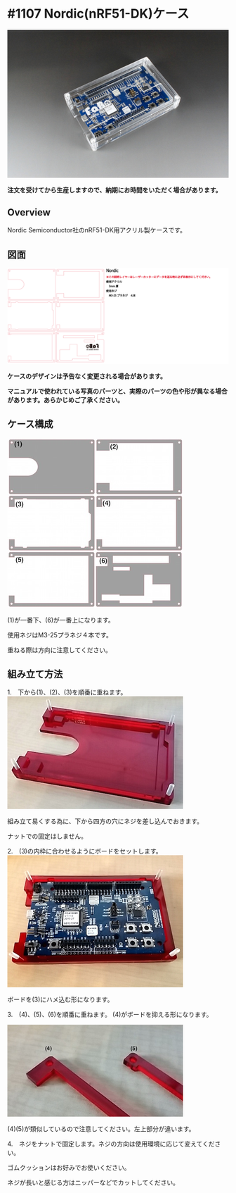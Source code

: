 # #1107 Nordic(nRF51-DK)ケース

![](./img/1107_case_nordic.jpg)
<!--COLORME-->

**注文を受けてから生産しますので、納期にお時間をいただく場合があります。**

## Overview
Nordic Semiconductor社のnRF51-DK用アクリル製ケースです。

## 図面

![](./img/1107_case_nordic_cad.png)


**ケースのデザインは予告なく変更される場合があります。**

**マニュアルで使われている写真のパーツと、実際のパーツの色や形が異なる場合があります。あらかじめご了承ください。**

## ケース構成

![](./img/nordic_00.jpg)

(1)が一番下、(6)が一番上になります。

使用ネジはM3-25プラネジ４本です。

重ねる際は方向に注意してください。

## 組み立て方法

1.　下から(1)、(2)、(3)を順番に重ねます。
![](./img/nordic_01.jpg)

組み立て易くする為に、下から四方の穴にネジを差し込んでおきます。

ナットでの固定はしません。

2.　(3)の内枠に合わせるようにボードをセットします。
![](./img/nordic_02.jpg)

ボードを(3)にハメ込む形になります。

3.　(4)、(5)、(6)を順番に重ねます。
(4)がボードを抑える形になります。

![](./img/nordic_03.jpg)

(4)(5)が類似しているので注意してください。左上部分が違います。

4.　ネジをナットで固定します。ネジの方向は使用環境に応じて変えてください。

ゴムクッションはお好みでお使いください。

ネジが長いと感じる方はニッパーなどでカットしてください。

